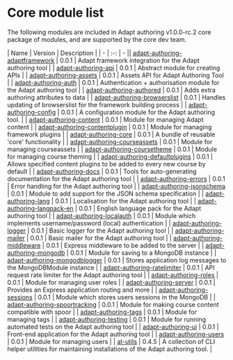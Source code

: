 # Core module list
The following modules are included in Adapt authoring v1.0.0-rc.2 core package of modules, and are supported by the core dev team.

| Name | Version | Description |
| - | :-: | - || [adapt-authoring-adaptframework](https://github.com/adaptlearning/adapt-authoring-adaptframework) | 0.0.1 | Adapt framework integration for the Adapt authoring tool |
| [adapt-authoring-api](https://github.com/adaptlearning/adapt-authoring-api) | 0.0.1 | Abstract module for creating APIs |
| [adapt-authoring-assets](https://github.com/adapt-security/adapt-authoring-assets) | 0.0.1 | Assets API for Adapt Authoring Tool |
| [adapt-authoring-auth](https://github.com/adaptlearning/adapt-authoring-auth) | 0.0.1 | Authentication + authorisation module for the Adapt authoring tool |
| [adapt-authoring-authored](https://github.com/adaptlearning/adapt-authoring-authored) | 0.0.1 | Adds extra authoring attributes to data |
| [adapt-authoring-browserslist](https://github.com/adaptlearning/adapt-authoring-browserslist) | 0.0.1 | Handles updating of browserslist for the framework building process |
| [adapt-authoring-config](https://github.com/adaptlearning/adapt-authoring-config) | 0.0.1 | A configuration module for the Adapt authoring tool. |
| [adapt-authoring-content](https://github.com/adaptlearning/adapt-authoring-content) | 0.0.1 | Module for managing Adapt content |
| [adapt-authoring-contentplugin](https://github.com/adapt-security/adapt-authoring-contentplugin) | 0.0.1 | Module for managing framework plugins |
| [adapt-authoring-core](https://github.com/adaptlearning/adapt-authoring-core) | 0.0.1 | A bundle of reusable 'core' functionality |
| [adapt-authoring-courseassets](https://github.com/deltanetdan/adapt-authoring-courseassets) | 0.0.1 | Module for managing courseassets |
| [adapt-authoring-coursetheme](https://github.com/adaptlearning/adapt-authoring-coursetheme) | 0.0.1 | Module for managing course theming |
| [adapt-authoring-defaultplugins](https://github.com/adaptlearning/adapt-authoring-defaultplugins) | 0.0.1 | Allows specified content plugins to be added to every new course by default |
| [adapt-authoring-docs](https://github.com/adaptlearning/adapt-authoring-docs) | 0.0.1 | Tools for auto-generating documentation for the Adapt authoring tool |
| [adapt-authoring-errors](https://github.com/adapt-security/adapt-authoring-errors) | 0.0.1 | Error handling for the Adapt authoring tool |
| [adapt-authoring-jsonschema](https://github.com/adaptlearning/adapt-authoring-jsonschema) | 0.0.1 | Module to add support for the JSON schema specification |
| [adapt-authoring-lang](https://github.com/taylortom/adapt-authoring-lang) | 0.0.1 | Localisation for the Adapt authoring tool |
| [adapt-authoring-langpack-en](https://github.com/adaptlearning/adapt-authoring-langpack-en) | 0.0.1 | English language pack for the Adapt authoring tool |
| [adapt-authoring-localauth](https://github.com/adapt-security/adapt-authoring-localauth) | 0.0.1 | Module which implements username/password (local) authentication |
| [adapt-authoring-logger](https://github.com/adapt-security/adapt-authoring-logger) | 0.0.1 | Basic logger for the Adapt authoring tool |
| [adapt-authoring-mailer](https://github.com/adapt-security/adapt-authoring-mailer) | 0.0.1 | Basic mailer for the Adapt authoring tool |
| [adapt-authoring-middleware](https://github.com/adapt-security/adapt-authoring-middleware) | 0.0.1 | Express middleware to be added to the server |
| [adapt-authoring-mongodb](https://github.com/adapt-security/adapt-authoring-mongodb) | 0.0.1 | Module for saving to a MongoDB instance |
| [adapt-authoring-mongodblogger](https://github.com/adapt-security/adapt-authoring-mongodblogger) | 0.0.1 | Stores application log messages to the MongoDBModule instance |
| [adapt-authoring-ratelimiter](https://github.com/adapt-security/adapt-authoring-ratelimiter) | 0.0.1 | API request rate limiter for the Adapt authoring tool |
| [adapt-authoring-roles](https://github.com/adapt-security/adapt-authoring-roles) | 0.0.1 | Module for managing user roles |
| [adapt-authoring-server](https://github.com/adapt-security/adapt-authoring-server) | 0.0.1 | Provides an Express application routing and more |
| [adapt-authoring-sessions](https://github.com/adapt-security/adapt-authoring-sessions) | 0.0.1 | Module which stores users sessions in the MongoDB |
| [adapt-authoring-spoortracking](https://github.com/adapt-security/adapt-authoring-spoortracking) | 0.0.1 | Module for making course content compatible with spoor |
| [adapt-authoring-tags](https://github.com/adapt-security/adapt-authoring-tags) | 0.0.1 | Module for managing tags |
| [adapt-authoring-testing](https://github.com/adapt-security/adapt-authoring-testing) | 0.0.1 | Module for running automated tests on the Adapt authoring tool |
| [adapt-authoring-ui](https://github.com/adaptlearning/adapt-authoring-ui) | 0.0.1 | Front-end application for the Adapt authoring tool |
| [adapt-authoring-users](https://github.com/adapt-security/adapt-authoring-users) | 0.0.1 | Module for managing users |
| [at-utils](https://github.com/adapt-security/at-utils#readme) | 0.4.5 | A collection of CLI helper utilities for maintaining installations of the Adapt authoring tool. |

